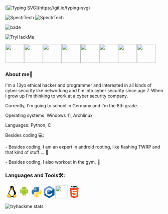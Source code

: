 [![Typing SVG](https://readme-typing-svg.demolab.com/?color=%239315B7&lines=...+Hello+Friend!)](https://git.io/typing-svg)

<img class="image-align-left" src="https://camo.githubusercontent.com/8b81dd5f97d9926d9d98923c2e16220ca9d32f0afd66e4c91739a1da5fc43e49/68747470733a2f2f6b6f6d617265762e636f6d2f67687076632f3f757365726e616d653d6c657467616d6572266c6162656c3d50726f66696c65253230766965777326636f6c6f723d306537356236267374796c653d666c6174" alt="SpectrTech" /> <img class="image-align-left" src="https://img.shields.io/badge/I%20use-Arch%20btw-orange" alt="SpectrTech" /> 

![bade](https://camo.githubusercontent.com/ae7518e031142acb0c759babc7cfb50e6446623c73871353acfa3f24e99c7552/68747470733a2f2f696d672e736869656c64732e696f2f62616467652f2d5472794861636b4d652d2532333231324334323f7374796c653d666f722d7468652d6261646765266c6f676f3d7472796861636b6d65266c6f676f436f6c6f723d7768697465)

<img src="https://tryhackme-badges.s3.amazonaws.com/Spectr4.png" alt="TryHackMe">



<img width="60" height="60" src="https://tryhackme.com/img/badges/linux.svg" /><img width="60" height="60" src="https://tryhackme.com/img/badges/hashcracker.svg" /><img width="60" height="60" src="https://tryhackme.com/img/badges/ohsint.svg" /><img width="60" height="60" src="https://tryhackme.com/img/badges/mrrobot.svg" /><img width="60" height="60" src="https://tryhackme.com/img/badges/blue.svg" /><img width="60" height="60" src="https://tryhackme.com/img/badges/adventofcyber4.svg" /><img width="60" height="60" src="https://tryhackme.com/img/badges/streak7.svg" /><img width="60" height="60" src="https://tryhackme.com/img/badges/ice.svg" />




<h3 align="left">About me🚀</h3>

<p>I'm a 13yo ethical hacker and programmer and interested in all kinds of cyber security like networking and I'm into cyber security since age 7. When I grow up I'm thinking to work at a cyber security company.</p>
<p>Currently, I'm going to school in Germany and I'm the 8th grade. </p>

<p>Operating systems: Windows 11, Archlinux</p>
<p>Languages: Python, C</p>
<p>Besides coding 💻:</p>
<p> - Besides coding, I am an expert in android rooting, like flashing TWRP and that kind of stuff ... 📱</p>
<p> - Besides coding, I also workout in the gym. 💪</p>

<h3 align="left">Languages and Tools🛠️:</h3>

<img width="40" height="40" src="https://raw.githubusercontent.com/devicons/devicon/master/icons/linux/linux-original.svg" /><img width="40" height="40" src="https://raw.githubusercontent.com/devicons/devicon/master/icons/android/android-original-wordmark.svg" /><img width="40" height="40" src="https://raw.githubusercontent.com/devicons/devicon/master/icons/python/python-original.svg" /><img width="40" height="40" src="https://raw.githubusercontent.com/devicons/devicon/6910f0503efdd315c8f9b858234310c06e04d9c0/icons/c/c-original.svg" /><img width="40" height="40" src="https://camo.githubusercontent.com/fcafa5ebc1f5f789ae7d012a3ecd8fe7bda49516591caf7c37698f764165d880/68747470733a2f2f7777772e766563746f726c6f676f2e7a6f6e652f6c6f676f732f6769742d73636d2f6769742d73636d2d69636f6e2e737667" /><img width="40" height="40" src="https://raw.githubusercontent.com/devicons/devicon/master/icons/html5/html5-original-wordmark.svg">



![tryhackme stats](https://raw.githubusercontent.com/SpectrTech/SpectrTech/master/assets/thm_propic.png)
